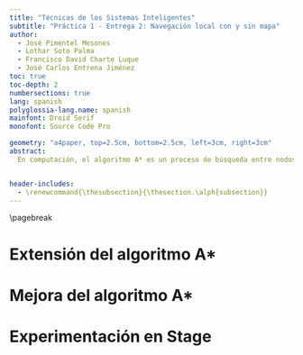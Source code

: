 ```yaml
---
title: "Técnicas de los Sistemas Inteligentes"
subtitle: "Práctica 1 - Entrega 2: Navegación local con y sin mapa"
author:
  - José Pimentel Mesones
  - Lothar Soto Palma
  - Francisco David Charte Luque
  - José Carlos Entrena Jiménez
toc: true
toc-depth: 2
numbersections: true
lang: spanish
polyglossia-lang.name: spanish
mainfont: Droid Serif
monofont: Source Code Pro

geometry: "a4paper, top=2.5cm, bottom=2.5cm, left=3cm, right=3cm"
abstract:
  En computación, el algoritmo A* es un proceso de búsqueda entre nodos de un grafo, que usa una heurística de estimación del coste hasta la solución, una función usualmente llamada _h(n)_, y una función de coste, _g(n)_, cuya suma nos da una estimación del coste de llegar de un nodo a una solución del problema. En esta práctica se ha completado una implementación del algoritmo A* con el uso de una cola con prioridad para la gestión de la lista de nodos abiertos, y lo hemos probado en distintos mundos para comprobar su efectividad.


header-includes:
  - \renewcommand{\thesubsection}{\thesection.\alph{subsection}}
---
```


\pagebreak

# Extensión del algoritmo A*

# Mejora del algoritmo A*

# Experimentación en Stage
